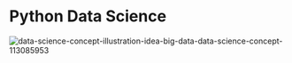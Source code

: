 # Python Data Science

![data-science-concept-illustration-idea-big-data-data-science-concept-113085953](https://user-images.githubusercontent.com/83384315/219553379-950d2266-97f1-4dbe-9a85-7e2562bbd728.jpg)


